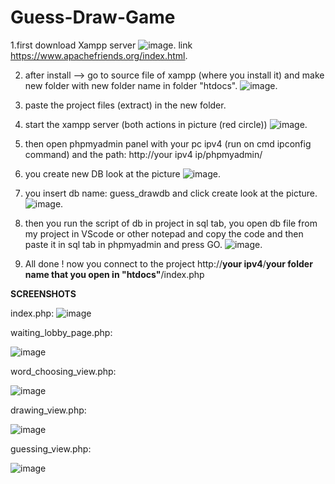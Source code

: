 # Guess-Draw-Game


1.first download Xampp server
![image](https://user-images.githubusercontent.com/70447976/155571996-b40a7257-b656-44f4-b221-f262130a43bb.png).
link https://www.apachefriends.org/index.html.

2. after install --> go to source file of xampp (where you install it) and make new folder with new folder name in folder "htdocs".
![image](https://user-images.githubusercontent.com/70447976/155572521-b3c8fea1-7069-48a2-b297-c87242bda6cb.png).

3. paste the project files (extract) in the new folder.

4. start the xampp server (both actions in picture (red circle))
![image](https://user-images.githubusercontent.com/70447976/155572759-31733af3-27ec-4fad-b7a7-f30c76b6779f.png).

5. then open phpmyadmin panel with your pc ipv4 (run on cmd ipconfig command) and the path: http://your ipv4 ip/phpmyadmin/

6. you create new DB look at the picture 
![image](https://user-images.githubusercontent.com/70447976/155573368-7897aa21-2e04-46c5-a9ac-c3681d5d8922.png).

7. you insert db name: guess_drawdb and click create look at the picture.
![image](https://user-images.githubusercontent.com/70447976/155573590-e320bb2b-edbb-454c-8948-2952cb041342.png).

8. then you run the script of db in project in sql tab, you open db file from my project in VScode or other notepad and copy the code and then paste it in sql tab in phpmyadmin and press GO.
![image](https://user-images.githubusercontent.com/70447976/155574248-f75c95c8-bc2d-452e-b98b-cc5350d6050d.png).

9. All done ! now you connect to the project http://**your ipv4**/**your folder name that you open in "htdocs"**/index.php









**SCREENSHOTS**

index.php:
![image](https://user-images.githubusercontent.com/70447976/155589036-fdb822a9-7509-4a77-95df-a1271a974c43.png)


waiting_lobby_page.php:

![image](https://user-images.githubusercontent.com/70447976/155589126-b23a9e7f-eb68-42c9-89e4-7d92b3365613.png)

word_choosing_view.php:

![image](https://user-images.githubusercontent.com/70447976/155589150-6c62ef55-ae4f-4023-a2f9-208a91d9faec.png)

drawing_view.php:

![image](https://user-images.githubusercontent.com/70447976/155589197-9a675784-06ce-4b6f-b76a-def4827888cc.png)

guessing_view.php:

![image](https://user-images.githubusercontent.com/70447976/155589216-54ccd0c1-5d1e-4120-b10d-ffa15e342f44.png)





 



